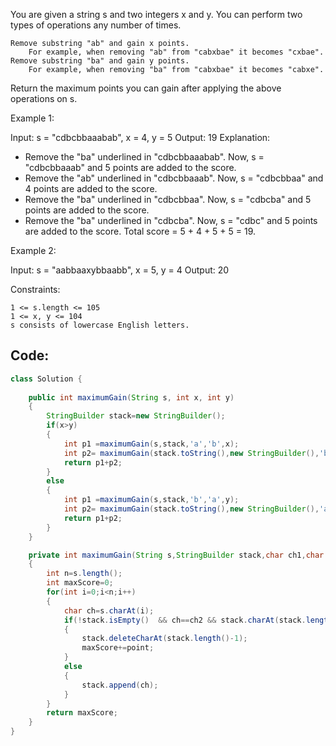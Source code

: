 You are given a string s and two integers x and y. You can perform two types of operations any number of times.

    Remove substring "ab" and gain x points.
        For example, when removing "ab" from "cabxbae" it becomes "cxbae".
    Remove substring "ba" and gain y points.
        For example, when removing "ba" from "cabxbae" it becomes "cabxe".

Return the maximum points you can gain after applying the above operations on s.

 

Example 1:

Input: s = "cdbcbbaaabab", x = 4, y = 5
Output: 19
Explanation:
- Remove the "ba" underlined in "cdbcbbaaabab". Now, s = "cdbcbbaaab" and 5 points are added to the score.
- Remove the "ab" underlined in "cdbcbbaaab". Now, s = "cdbcbbaa" and 4 points are added to the score.
- Remove the "ba" underlined in "cdbcbbaa". Now, s = "cdbcba" and 5 points are added to the score.
- Remove the "ba" underlined in "cdbcba". Now, s = "cdbc" and 5 points are added to the score.
Total score = 5 + 4 + 5 + 5 = 19.

Example 2:

Input: s = "aabbaaxybbaabb", x = 5, y = 4
Output: 20

 

Constraints:

    1 <= s.length <= 105
    1 <= x, y <= 104
    s consists of lowercase English letters.
## Code:

``` java
class Solution {
    
    public int maximumGain(String s, int x, int y) 
    {
        StringBuilder stack=new StringBuilder();
        if(x>y)
        {
            int p1 =maximumGain(s,stack,'a','b',x);    
            int p2= maximumGain(stack.toString(),new StringBuilder(),'b','a',y);
            return p1+p2;
        }
        else
        {  
            int p1 =maximumGain(s,stack,'b','a',y);    
            int p2= maximumGain(stack.toString(),new StringBuilder(),'a','b',x);
            return p1+p2;
        }
    }

    private int maximumGain(String s,StringBuilder stack,char ch1,char ch2,int point)
    {
        int n=s.length();
        int maxScore=0;
        for(int i=0;i<n;i++)
        {
            char ch=s.charAt(i);
            if(!stack.isEmpty()  && ch==ch2 && stack.charAt(stack.length()-1)==ch1)
            {
                stack.deleteCharAt(stack.length()-1);
                maxScore+=point;
            }
            else
            {
                stack.append(ch);
            }
        }
        return maxScore;
    }
}
```
